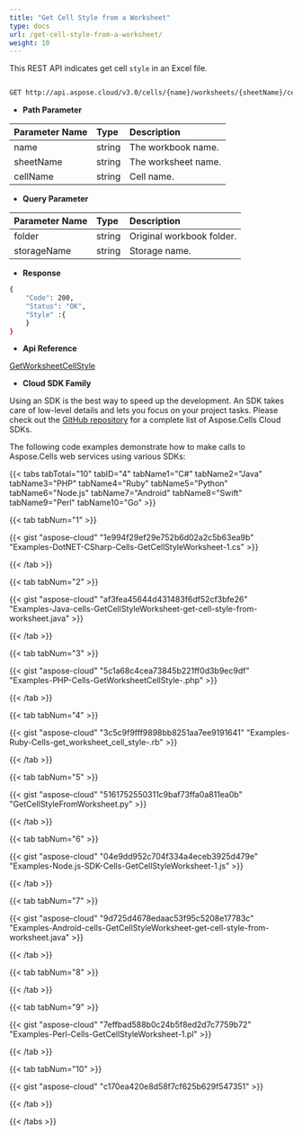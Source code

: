 ```yaml
---
title: "Get Cell Style from a Worksheet"
type: docs
url: /get-cell-style-from-a-worksheet/
weight: 10
---
```



This REST API indicates get cell `style` in an Excel file.

```bash

GET http://api.aspose.cloud/v3.0/cells/{name}/worksheets/{sheetName}/cells/{cellName}/style

```

- **Path Parameter**


|Parameter Name|Type|Description|
| :- | :- | :- |
| name | string |  The workbook name. |
| sheetName | string |  The worksheet name. |
| cellName | string |  Cell name. |

- **Query Parameter**

|Parameter Name|Type|Description|
| :- | :- | :- |
|folder|string|Original workbook folder.|
|storageName|string|Storage name.|



- **Response**


```bash
{
    "Code": 200,
    "Status": "OK",
    "Style" :{
    }
}

```


- **Api Reference**   

 [GetWorksheetCellStyle](https://apireference.aspose.cloud/cells/#/Cells/GetWorksheetCellStyle)

- **Cloud SDK Family**

Using an SDK is the best way to speed up the development. An SDK takes care of low-level details and lets you focus on your project tasks. Please check out the [GitHub repository](https://github.com/aspose-cells-cloud) for a complete list of Aspose.Cells Cloud SDKs.

The following code examples demonstrate how to make calls to Aspose.Cells web services using various SDKs:



{{< tabs tabTotal="10" tabID="4" tabName1="C#" tabName2="Java" tabName3="PHP" tabName4="Ruby" tabName5="Python" tabName6="Node.js" tabName7="Android" tabName8="Swift" tabName9="Perl" tabName10="Go" >}}

{{< tab tabNum="1" >}}

{{< gist "aspose-cloud" "1e994f29ef29e752b6d02a2c5b63ea9b" "Examples-DotNET-CSharp-Cells-GetCellStyleWorksheet-1.cs" >}}

{{< /tab >}}

{{< tab tabNum="2" >}}

{{< gist "aspose-cloud" "af3fea45644d431483f6df52cf3bfe26" "Examples-Java-cells-GetCellStyleWorksheet-get-cell-style-from-worksheet.java" >}}

{{< /tab >}}

{{< tab tabNum="3" >}}

{{< gist "aspose-cloud" "5c1a68c4cea73845b221ff0d3b9ec9df" "Examples-PHP-Cells-GetWorksheetCellStyle-.php" >}}

{{< /tab >}}

{{< tab tabNum="4" >}}

{{< gist "aspose-cloud" "3c5c9f9fff9898bb8251aa7ee9191641" "Examples-Ruby-Cells-get_worksheet_cell_style-.rb" >}}

{{< /tab >}}

{{< tab tabNum="5" >}}

{{< gist "aspose-cloud" "5161752550311c9baf73ffa0a811ea0b" "GetCellStyleFromWorksheet.py" >}}

{{< /tab >}}

{{< tab tabNum="6" >}}

{{< gist "aspose-cloud" "04e9dd952c704f334a4eceb3925d479e" "Examples-Node.js-SDK-Cells-GetCellStyleWorksheet-1.js" >}}

{{< /tab >}}

{{< tab tabNum="7" >}}

{{< gist "aspose-cloud" "9d725d4678edaac53f95c5208e17783c" "Examples-Android-cells-GetCellStyleWorksheet-get-cell-style-from-worksheet.java" >}}

{{< /tab >}}

{{< tab tabNum="8" >}}

{{< /tab >}}

{{< tab tabNum="9" >}}

{{< gist "aspose-cloud" "7effbad588b0c24b5f8ed2d7c7759b72" "Examples-Perl-Cells-GetCellStyleWorksheet-1.pl" >}}

{{< /tab >}}

{{< tab tabNum="10" >}}

{{< gist "aspose-cloud" "c170ea420e8d58f7cf625b629f547351" >}}

{{< /tab >}}

{{< /tabs >}}
